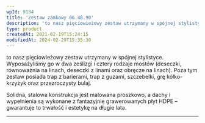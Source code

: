 ```yaml
---
wpId: 9184
title: 'Zestaw zamkowy 06.48.90'
description: 'to nasz pięciowieżowy zestaw utrzymany w spójnej stylistyce. Wyposażyliśmy go w dwa ześlizgi i cztery rodzaje mostów (deseczki, równoważnia na linach, deseczki z linami oraz obręcze na linach). Poza tym zestaw posiada trap z barierami, trap z guzami, szczebelki, grę kółko-krzyżyk oraz przezroczysty bulaj. Solidna, stalowa konstrukcja jest malowana proszkowo, a dachy i wypełnienia są ...'
type: product
createdAt: 2021-02-19T15:24:15
modifiedAt: 2024-02-29T15:35:38
---
```



to nasz pięciowieżowy zestaw utrzymany w spójnej stylistyce. Wyposażyliśmy go w dwa ześlizgi i cztery rodzaje mostów (deseczki, równoważnia na linach, deseczki z linami oraz obręcze na linach). Poza tym zestaw posiada trap z barierami, trap z guzami, szczebelki, grę kółko-krzyżyk oraz przezroczysty bulaj.

Solidna, stalowa konstrukcja jest malowana proszkowo, a dachy i wypełnienia są wykonane z fantazyjnie grawerowanych płyt HDPE – gwarantuje to trwałość i estetykę na długie lata.

* * *